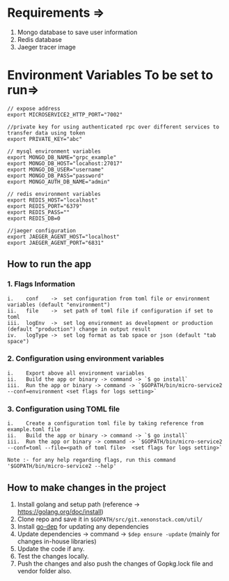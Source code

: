# Requirements => #
1. Mongo database to save user information
2. Redis database
3. Jaeger tracer image

# Environment Variables To be set to run=> #

```
// expose address
export MICROSERVICE2_HTTP_PORT="7002"

//private key for using authenticated rpc over different services to transfer data using token
export PRIVATE_KEY="abc"

// mysql environment variables
export MONGO_DB_NAME="grpc_example"
export MONGO_DB_HOST="locahost:27017"
export MONGO_DB_USER="username"
export MONGO_DB_PASS="password"
export MONGO_AUTH_DB_NAME="admin"

// redis environment variables
export REDIS_HOST="localhost"
export REDIS_PORT="6379"
export REDIS_PASS=""
export REDIS_DB=0

//jaeger configuration
export JAEGER_AGENT_HOST="localhost"
export JAEGER_AGENT_PORT="6831"
```

## How to run the app ##

### 1. Flags Information ###

```
i.    conf    ->  set configuration from toml file or environment variables (default "environment")
ii.   file    ->  set path of toml file if configuration if set to toml
iii.  logEnv  ->  set log environment as development or production (default "production") change in output result
iv.   logType ->  set log format as tab space or json (default "tab space")
```

### 2. Configuration using environment variables ###

```
i.    Export above all environment variables
ii.   Build the app or binary -> command -> `$ go install`
iii.  Run the app or binary -> command -> `$GOPATH/bin/micro-service2 --conf=environment <set flags for logs setting>`
```

### 3. Configuration using TOML file ###

```
i.    Create a configuration toml file by taking reference from example.toml file
ii.   Build the app or binary -> command -> `$ go install`
iii.  Run the app or binary -> command -> `$GOPATH/bin/micro-service2 --conf=toml --file=<path of toml file>  <set flags for logs setting>`
```

`Note :- for any help regarding flags, run this command '$GOPATH/bin/micro-service2 --help'`

## How to make changes in the project ##

1. Install golang and setup path (reference -> https://golang.org/doc/install)
2. Clone repo and save it in `$GOPATH/src/git.xenonstack.com/util/`
3. Install [go-dep](https://github.com/golang/dep) for updating any dependencies
4. Update dependencies -> command -> `$dep ensure -update` (mainly for changes in-house libraries)
5. Update the code if any.
6. Test the changes locally.
7. Push the changes and also push the changes of Gopkg.lock file and vendor folder also.
